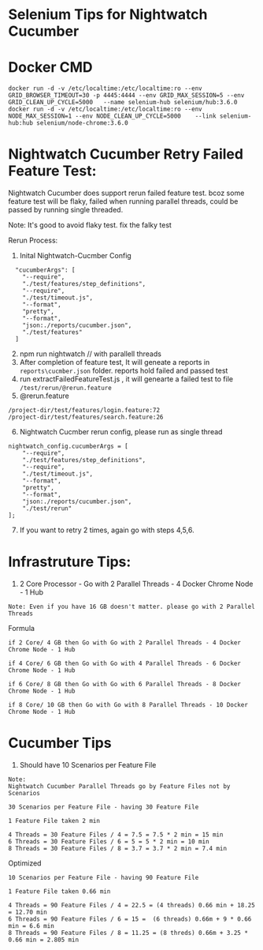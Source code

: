 # Selenium Tips for Nightwatch Cucumber

# Docker CMD
```
docker run -d -v /etc/localtime:/etc/localtime:ro --env GRID_BROWSER_TIMEOUT=30 -p 4445:4444 --env GRID_MAX_SESSION=5 --env GRID_CLEAN_UP_CYCLE=5000   --name selenium-hub selenium/hub:3.6.0
docker run -d -v /etc/localtime:/etc/localtime:ro --env NODE_MAX_SESSION=1 --env NODE_CLEAN_UP_CYCLE=5000    --link selenium-hub:hub selenium/node-chrome:3.6.0
```
# Nightwatch Cucumber Retry Failed Feature Test:
Nightwatch Cucumber does support rerun failed feature test. bcoz some feature test will be flaky, failed when running parallel threads, could be passed by running single threaded.

Note: It's good to avoid flaky test. fix the falky test

Rerun Process:
1. Inital Nightwatch-Cucmber Config
```
  "cucumberArgs": [
    "--require",
    "./test/features/step_definitions",
    "--require",
    "./test/timeout.js",
    "--format",
    "pretty",
    "--format",
    "json:./reports/cucumber.json",
    "./test/features"
  ]
```
2. npm run nightwatch // with parallell threads
3. After completion of feature test, It will geneate a reports in ``reports\cucmber.json`` folder. reports hold failed and passed test
4. run extractFailedFeatureTest.js , it will genearte a failed test to file ``/test/rerun/@rerun.feature``
5. @rerun.feature
```
/project-dir/test/features/login.feature:72
/project-dir/test/features/search.feature:26
```
6. Nightwatch Cucmber rerun config, please run as single thread
```
nightwatch_config.cucumberArgs = [
	"--require",
	"./test/features/step_definitions",
	"--require",
	"./test/timeout.js",
	"--format",
	"pretty",
	"--format",
	"json:./reports/cucumber.json",
	"./test/rerun"
];
```
7. If you want to retry 2 times, again go with steps 4,5,6.

# Infrastruture Tips:

1. 2 Core Processor - Go with 2 Parallel Threads - 4 Docker Chrome Node - 1 Hub
```
Note: Even if you have 16 GB doesn't matter. please go with 2 Parallel Threads
```
Formula
```
if 2 Core/ 4 GB then Go with Go with 2 Parallel Threads - 4 Docker Chrome Node - 1 Hub

if 4 Core/ 6 GB then Go with Go with 4 Parallel Threads - 6 Docker Chrome Node - 1 Hub

if 6 Core/ 8 GB then Go with Go with 6 Parallel Threads - 8 Docker Chrome Node - 1 Hub

if 8 Core/ 10 GB then Go with Go with 8 Parallel Threads - 10 Docker Chrome Node - 1 Hub
```

# Cucumber Tips

1.  Should have 10 Scenarios per Feature File
```
Note:
Nightwatch Cucumber Parallel Threads go by Feature Files not by Scenarios
```

```
30 Scenarios per Feature File - having 30 Feature File

1 Feature File taken 2 min

4 Threads = 30 Feature Files / 4 = 7.5 = 7.5 * 2 min = 15 min
6 Threads = 30 Feature Files / 6 = 5 = 5 * 2 min = 10 min
8 Threads = 30 Feature Files / 8 = 3.7 = 3.7 * 2 min = 7.4 min
```
Optimized
```
10 Scenarios per Feature File - having 90 Feature File

1 Feature File taken 0.66 min

4 Threads = 90 Feature Files / 4 = 22.5 = (4 threads) 0.66 min + 18.25 = 12.70 min
6 Threads = 90 Feature Files / 6 = 15 =  (6 threads) 0.66m + 9 * 0.66 min = 6.6 min
8 Threads = 90 Feature Files / 8 = 11.25 = (8 threds) 0.66m + 3.25 * 0.66 min = 2.805 min
```



